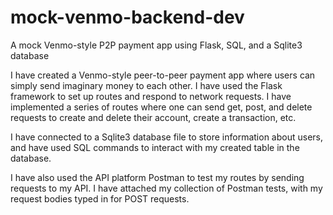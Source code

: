 # mock-venmo-backend-dev
A mock Venmo-style P2P payment app using Flask, SQL, and a Sqlite3 database

I have created a Venmo-style peer-to-peer payment app where users can simply send imaginary money to each other. I have used the Flask framework to set up routes and respond to network requests. I have implemented a series of routes where one can send get, post, and delete requests to create and delete their account, create a transaction, etc.

I have connected to a Sqlite3 database file to store information about users, and have used SQL commands to interact with my created table in the database.

I have also used the API platform Postman to test my routes by sending requests to my API. I have attached my collection of Postman tests, with my request bodies typed in for POST requests.
